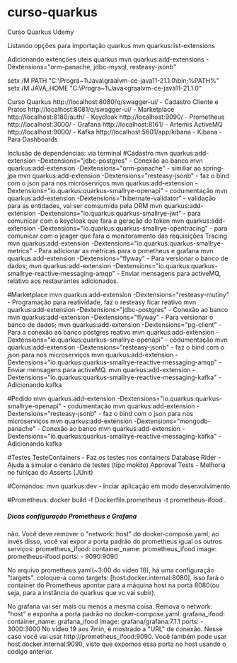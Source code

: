 # curso-quarkus
Curso Quarkus Udemy

Listando opções para importação quarkus
mvn quarkus:list-extensions

Adicionando extenções uteis quarkus
mvn quarkus:add-extensions -Dextensions="orm-panache, jdbc-mysql, resteasy-jsonb"

setx /M PATH "C:\Progra~1\Java\graalvm-ce-java11-21.1.0\bin;%PATH%"
setx /M JAVA_HOME "C:\Progra~1\Java\<graalvm-ce-java11-21.1.0"

Curso Quarkus
http://localhost:8080/q/swagger-ui/ - Cadastro Cliente e Pratos
http://localhost:8081/q/swagger-ui/ - Marketplace
http://localhost:8180/auth/ - Keycloak
http://localhost:9090/ - Prometheus
http://localhost:3000/ - Grafana
http://localhost:8161/ - Artemis ActiveMQ  
http://localhost:9000/ - Kafka
http://localhost:5601/app/kibana - Kibana - Para Dashboards


Inclusão de dependencias: via terminal 
#Cadastro
mvn quarkus:add-extension -Dextensions="jdbc-postgres" - Conexão ao banco
mvn quarkus:add-extension -Dextensions="orm-panache" - similiar ao spring-jpa
mvn quarkus:add-extension -Dextensions="resteasy-jsonb" - faz o bind com o json para nos microserviços
mvn quarkus:add-extension -Dextensions="io.quarkus:quarkus-smallrye-openapi" - codumentação
mvn quarkus:add-extension -Dextensions="hibernate-validator" - validação para as entidades, vai ser comsumida pela ORM
mvn quarkus:add-extension -Dextensions="io.quarkus:quarkus-smallrye-jwt" - para comunicar com o keycloak que fara a geração do token
mvn quarkus:add-extension -Dextensions="io.quarkus:quarkus-smallrye-opentracing" - para comunicar com o jeager que fara o monitoramento das requisições Tracing
mvn quarkus:add-extension -Dextensions="io.quarkus:quarkus-smallrye-metrics" - Para adicionar as métricas para o prmetheus e grafana
mvn quarkus:add-extension -Dextensions="flyway" - Para versionar o banco de dados;
mvn quarkus:add-extension -Dextensions="io.quarkus:quarkus-smallrye-reactive-messaging-amqp" - Enviar mensagens para activeMQ, relativo aos restaurantes adicionados.

#Marketplace
mvn quarkus:add-extension -Dextensions="resteasy-mutiny" - Programação para reatividade, faz o resteasy ficar reativo
mvn quarkus:add-extension -Dextensions="jdbc-postgres" - Conexão ao banco
mvn quarkus:add-extension -Dextensions="flyway" - Para versionar o banco de dados;
mvn quarkus:add-extension -Dextensions="pg-client" - Para a conexão ao banco postgres reativo
mvn quarkus:add-extension -Dextensions="io.quarkus:quarkus-smallrye-openapi" - codumentação
mvn quarkus:add-extension -Dextensions="resteasy-jsonb" - faz o bind com o json para nos microserviços
mvn quarkus:add-extension -Dextensions="io.quarkus:quarkus-smallrye-reactive-messaging-amqp" - Enviar mensagens para activeMQ.
mvn quarkus:add-extension -Dextensions="io.quarkus:quarkus-smallrye-reactive-messaging-kafka" - Adicionando kafka

#Pedido
mvn quarkus:add-extension -Dextensions="io.quarkus:quarkus-smallrye-openapi" - codumentação
mvn quarkus:add-extension -Dextensions="resteasy-jsonb" - faz o bind com o json para nos microserviços
mvn quarkus:add-extension -Dextensions="mongodb-panache" - Conexão ao banco
mvn quarkus:add-extension -Dextensions="io.quarkus:quarkus-smallrye-reactive-messaging-kafka" - Adicionando kafka


#Testes
TesteContainers - Faz os testes nos containers
Database Rider - Ajuda a simular o cenário de testes (tipo mokito)
Approval Tests - Melhoria no funlçao do Asserts (JUnit)


#Comandos:
mvn quarkus:dev - Inciar aplicação em modo desenvolvimento

#Prometheus:
docker build -f Dockerfile.prometheus -t prometheus-ifood .


##### Dicas configuração Prometheus e Grafana ##########
não. Você deve remover o "network: host" do docker-compose.yaml; ao invés disso, você vai expor a porta padrão do prometheus igual os outros serviços:
  prometheus_ifood:
    container_name: prometheus_ifood
    image: prometheus-ifood
    ports:
      - 9090:9090

No arquivo prometheus.yaml(~3:00 do video 18), há uma configuração "targets". coloque-a como targets: [host.docker.internal:8080], isso fará o container 
do Prometheus apontar para a máquina host na porta 8080(ou seja, para a instância do quarkus que vc vai subir).



No grafana vai ser mais ou menos a mesma coisa. Remova o network: "host" e exponha a porta padrão no docker-compose.yaml:
  grafana_ifood:
    container_name: grafana_ifood
    image: grafana/grafana:7.1.1
    ports:
      - 3000:3000
No vídeo 19 aos 7min, é mostrado a "URL" de conexão. Nesse caso você vai usar http://prometheus_ifood:9090. Você também pode usar host.docker.internal:9090, 
visto que expomos essa porta no host usando o código anterior.